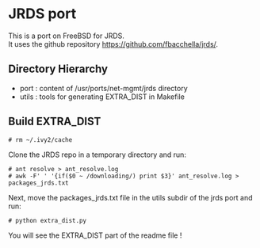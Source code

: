 JRDS port
=========

This is a port on FreeBSD for JRDS.  
It uses the github repository https://github.com/fbacchella/jrds/.

Directory Hierarchy
-------------------

- port : content of /usr/ports/net-mgmt/jrds directory
- utils : tools for generating EXTRA_DIST in Makefile

Build EXTRA_DIST
----------------

```
# rm ~/.ivy2/cache
```

Clone the JRDS repo in a temporary directory and run:

```
# ant resolve > ant_resolve.log
# awk -F' ' '{if($0 ~ /downloading/) print $3}' ant_resolve.log > packages_jrds.txt
```

Next, move the packages_jrds.txt file in the utils subdir of the jrds port and run:

```
# python extra_dist.py
```

You will see the EXTRA_DIST part of the readme file !
